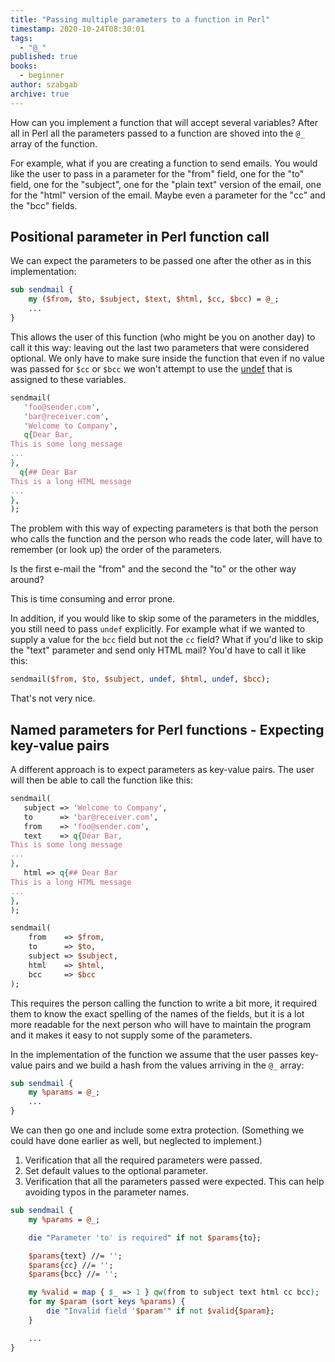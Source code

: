 ```yaml
---
title: "Passing multiple parameters to a function in Perl"
timestamp: 2020-10-24T08:30:01
tags:
  - "@_"
published: true
books:
  - beginner
author: szabgab
archive: true
---
```



How can you implement a function that will accept several variables? After all in Perl all the parameters passed
to a function are shoved into the `@_` array of the function.

For example, what if you are creating a function to send emails.
You would like the user to pass in a parameter for the "from" field, one for the "to" field, one for the "subject",
one for the "plain text" version of the email, one for the "html" version of the email. Maybe even a parameter for the "cc"
and the "bcc" fields.


## Positional parameter in Perl function call

We can expect the parameters to be passed one after the other as in this implementation:

```perl
sub sendmail {
    my ($from, $to, $subject, $text, $html, $cc, $bcc) = @_;
    ...
}
```

This allows the user of this function (who might be you on another day) to call it this way:
leaving out the last two parameters that were considered optional. We only have to make
sure inside the function that even if no value was passed for `$cc` or `$bcc`
we won't attempt to use the [undef](/undef) that is assigned to these variables.

```perl
sendmail(
   'foo@sender.com',
   'bar@receiver.com',
   'Welcome to Company',
   q{Dear Bar,
This is some long message
...
},
  q{## Dear Bar
This is a long HTML message
...
},
);
```

The problem with this way of expecting parameters is that both the person who calls the function
and the person who reads the code later, will have to remember (or look up) the order of the parameters.

Is the first e-mail the "from" and the second the "to" or the other way around?

This is time consuming and error prone.

In addition, if you would like to skip some of the parameters in the middles, you still need to pass `undef` explicitly.
For example what if we wanted to supply a value for the `bcc` field but not the `cc` field?
What if you'd like to skip the "text" parameter and send only HTML mail?
You'd have to call it like this:

```perl
sendmail($from, $to, $subject, undef, $html, undef, $bcc);
```

That's not very nice.

## Named parameters for Perl functions - Expecting key-value pairs

A different approach is to expect parameters as key-value pairs.
The user will then be able to call the function like this:

```perl
sendmail(
   subject => 'Welcome to Company',
   to      => 'bar@receiver.com',
   from    => 'foo@sender.com',
   text    => q{Dear Bar,
This is some long message
...
},
   html => q{## Dear Bar
This is a long HTML message
...
},
);
```

```perl
sendmail(
    from    => $from,
    to      => $to,
    subject => $subject,
    html    => $html,
    bcc     => $bcc
);
```

This requires the person calling the function to write a bit more, it required them to know the exact spelling
of the names of the fields, but it is a lot more readable for the next person who will have to maintain the
program and it makes it easy to not supply some of the parameters.

In the implementation of the function we assume that the user passes key-value pairs and we build a hash from
the values arriving in the `@_` array:

```perl
sub sendmail {
    my %params = @_;
    ...
}
```

We can then go one and include some extra protection. (Something we could have done earlier as well, but neglected to implement.)

1. Verification that all the required parameters were passed.
1. Set default values to the optional parameter.
1. Verification that all the parameters passed were expected. This can help avoiding typos in the parameter names.


```perl
sub sendmail {
    my %params = @_;

    die "Parameter 'to' is required" if not $params{to};

    $params{text} //= '';
    $params{cc} //= '';
    $params{bcc} //= '';

    my %valid = map { $_ => 1 } qw(from to subject text html cc bcc);
    for my $param (sort keys %params) {
        die "Invalid field '$param'" if not $valid{$param};
    }

    ...
}
```


